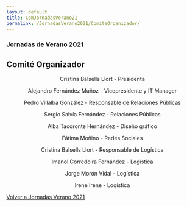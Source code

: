 ```yaml
---
layout: default
title: ComJornadasVerano21
permalink: /JornadasVerano2021/ComiteOrganizador/
---
```


<div class="no-pad-top" id="index-page">
  <div class="container">
        <h3 class="justify"><strong>Jornadas de Verano 2021</strong></h3>
          <h2 class="justify"><strong>Comité Organizador</strong></h2>
    <div class="section">
      <div class="row center">
          <div class="icon-block">
            <p align="center">Cristina Balsells Llort - Presidenta</p>
            <p align="center">Alejandro Fernández Muñoz - Vicepresidente y IT Manager</p>
            <p align="center">Pedro Villalba González - Responsable de Relaciones Públicas</p>
            <p align="center">Sergio Salvía Fernández - Relaciones Públicas</p>
            <p align="center">Alba Tacoronte Hernández - Diseño gráfico</p>
            <p align="center">Fátima Moñino - Redes Sociales</p>
            <p align="center">Cristina Balsells Llort - Responsable de Logística</p>
            <p align="center">Imanol Corredoira Fernández - Logística</p>
            <p align="center">Jorge Morón Vidal - Logística</p>
            <p align="center">Irene Irene - Logística</p>
          </div>
        </div>
      </div>
    </div>
  </div>
  <div class="row center">
    <a href="{{ site.url }}" class="btn-large waves-effect waves-light">Volver a Jornadas Verano 2021</a>
  </div>
</div>

